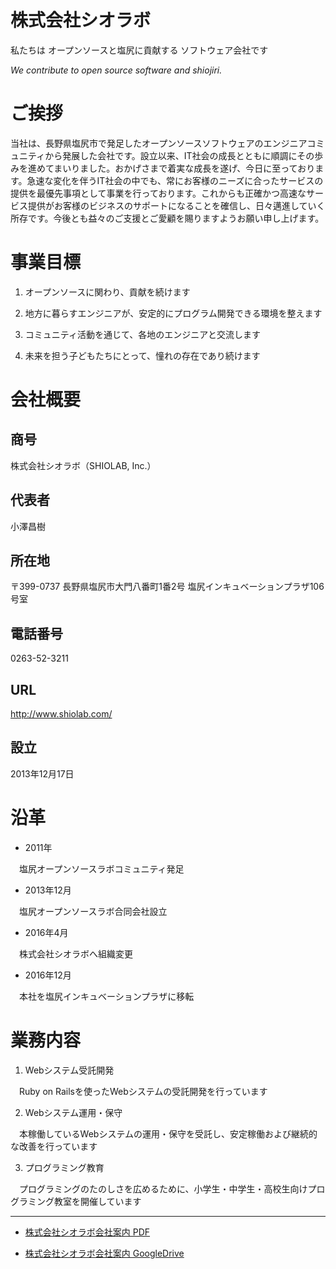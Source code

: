 # 株式会社シオラボ

私たちは オープンソースと塩尻に貢献する ソフトウェア会社です

_We contribute to open source software and shiojiri._

# ご挨拶

当社は、長野県塩尻市で発足したオープンソースソフトウェアのエンジニアコミュニティから発展した会社です。設立以来、IT社会の成長とともに順調にその歩みを進めてまいりました。おかげさまで着実な成長を遂げ、今日に至っております。急速な変化を伴うIT社会の中でも、常にお客様のニーズに合ったサービスの提供を最優先事項として事業を行っております。これからも正確かつ高速なサービス提供がお客様のビジネスのサポートになることを確信し、日々邁進していく所存です。今後とも益々のご支援とご愛顧を賜りますようお願い申し上げます。

# 事業目標

1. オープンソースに関わり、貢献を続けます

2. 地方に暮らすエンジニアが、安定的にプログラム開発できる環境を整えます

3. コミュニティ活動を通じて、各地のエンジニアと交流します

4. 未来を担う子どもたちにとって、憧れの存在であり続けます


# 会社概要

## 商号

株式会社シオラボ（SHIOLAB, Inc.）

## 代表者

小澤昌樹

## 所在地

〒399-0737
長野県塩尻市大門八番町1番2号 塩尻インキュベーションプラザ106号室

## 電話番号

0263-52-3211

## URL

http://www.shiolab.com/

## 設立

2013年12月17日

# 沿革

- 2011年

　塩尻オープンソースラボコミュニティ発足

- 2013年12月

　塩尻オープンソースラボ合同会社設立

- 2016年4月

　株式会社シオラボへ組織変更

- 2016年12月

　本社を塩尻インキュベーションプラザに移転


# 業務内容
1. Webシステム受託開発

　Ruby on Railsを使ったWebシステムの受託開発を行っています

2. Webシステム運用・保守

　本稼働しているWebシステムの運用・保守を受託し、安定稼働および継続的な改善を行っています


3. プログラミング教育

　プログラミングのたのしさを広めるために、小学生・中学生・高校生向けプログラミング教室を開催しています


***

* [株式会社シオラボ会社案内 PDF](https://github.com/shiolab/general/blob/master/shiolab_company_profile.pdf)

* [株式会社シオラボ会社案内 GoogleDrive](https://docs.google.com/a/shiolab.com/presentation/d/1MxGYINujEPQswd9rdsdAVWMcP_YLACvQHFYhVrrRtyI/edit?usp=sharing)

